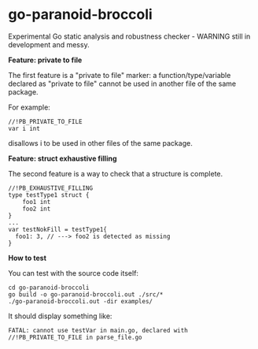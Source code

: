 # go-paranoid-broccoli
Experimental Go static analysis and robustness checker - WARNING still in development and messy.

**Feature: private to file**

The first feature is a "private to file" marker: a function/type/variable declared as "private to file" cannot be used in another file of the same package.

For example:
```
//!PB_PRIVATE_TO_FILE
var i int
```
disallows i to be used in other files of the same package.

**Feature: struct exhaustive filling**

The second feature is a way to check that a structure is complete.
```
//!PB_EXHAUSTIVE_FILLING
type testType1 struct {
	foo1 int
	foo2 int
}
...
var testNokFill = testType1{
  foo1: 3, // ---> foo2 is detected as missing
}
```

**How to test**

You can test with the source code itself:

```
cd go-paranoid-broccoli
go build -o go-paranoid-broccoli.out ./src/*
./go-paranoid-broccoli.out -dir examples/
```

It should display something like:
```
FATAL: cannot use testVar in main.go, declared with //!PB_PRIVATE_TO_FILE in parse_file.go
```

